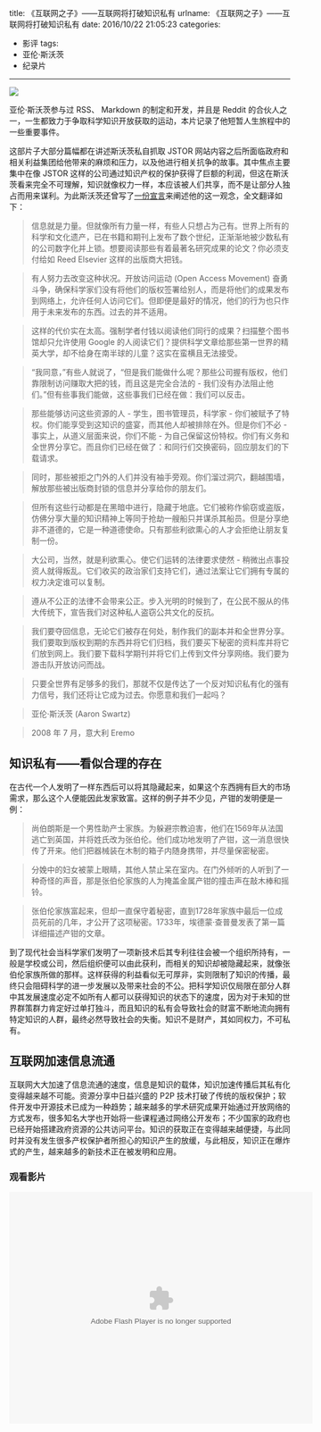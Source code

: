 title: 《互联网之子》——互联网将打破知识私有
urlname: 《互联网之子》——互联网将打破知识私有
date: 2016/10/22 21:05:23
categories:
- 影评
tags:
- 亚伦·斯沃茨
- 纪录片

---
![](https://image.covertness.cn/hulianwangzhizi_p2180123501.jpg)

亚伦·斯沃茨参与过 RSS、 Markdown 的制定和开发，并且是 Reddit 的合伙人之一，一生都致力于争取科学知识开放获取的运动，本片记录了他短暂人生旅程中的一些重要事件。
<!-- more -->

这部片子大部分篇幅都在讲述斯沃茨私自抓取 JSTOR 网站内容之后所面临政府和相关利益集团给他带来的麻烦和压力，以及他进行相关抗争的故事。其中焦点主要集中在像 JSTOR 这样的公司通过知识产权的保护获得了巨额的利润，但这在斯沃茨看来完全不可理解，知识就像权力一样，本应该被人们共享，而不是让部分人独占而用来谋利。为此斯沃茨还曾写了[一份宣言](https://archive.org/stream/GuerillaOpenAccessManifesto/Goamjuly2008_djvu.txt)来阐述他的这一观念，全文翻译如下：
> 信息就是力量。但就像所有力量一样，有些人只想占为己有。世界上所有的科学和文化遗产，已在书籍和期刊上发布了数个世纪，正渐渐地被少数私有的公司数字化并上锁。想要阅读那些有着最著名研究成果的论文？你必须支付给如 Reed Elsevier 这样的出版商大把钱。

> 有人努力去改变这种状况。开放访问运动 (Open Access Movement) 奋勇斗争，确保科学家们没有将他们的版权签署给别人，而是将他们的成果发布到网络上，允许任何人访问它们。但即便是最好的情况，他们的行为也只作用于未来发布的东西。过去的并不适用。

> 这样的代价实在太高。强制学者付钱以阅读他们同行的成果？扫描整个图书馆却只允许使用 Google 的人阅读它们？提供科学文章给那些第一世界的精英大学，却不给身在南半球的儿童？这实在蛮横且无法接受。

> “我同意，”有些人就说了，“但是我们能做什么呢？那些公司握有版权，他们靠限制访问赚取大把的钱，而且这是完全合法的 - 我们没有办法阻止他们。”但有些事我们能做，这些事我们已经在做：我们可以反击。

> 那些能够访问这些资源的人 - 学生，图书管理员，科学家 - 你们被赋予了特权。你们能享受到这知识的盛宴，而其他人却被排除在外。但是你们不必 - 事实上，从道义层面来说，你们不能 - 为自己保留这份特权。你们有义务和全世界分享它。而且你们已经在做了：和同行们交换密码，回应朋友们的下载请求。

> 同时，那些被拒之门外的人们并没有袖手旁观。你们溜过洞穴，翻越围墙，解放那些被出版商封锁的信息并分享给你的朋友们。

> 但所有这些行动都是在黑暗中进行，隐藏于地底。它们被称作偷窃或盗版，仿佛分享大量的知识精神上等同于抢劫一艘船只并谋杀其船员。但是分享绝非不道德的，它是一种道德使命。只有那些利欲熏心的人才会拒绝让朋友复制一份。

> 大公司，当然，就是利欲熏心。使它们运转的法律要求使然 - 稍微出点事投资人就得叛乱。它们收买的政治家们支持它们，通过法案让它们拥有专属的权力决定谁可以复制。

> 遵从不公正的法律不会带来公正。步入光明的时候到了，在公民不服从的伟大传统下，宣告我们对这种私人盗窃公共文化的反抗。

> 我们要夺回信息，无论它们被存在何处，制作我们的副本并和全世界分享。我们要取到版权到期的东西并将它们归档，我们要买下秘密的资料库并将它们放到网上。我们要下载科学期刊并将它们上传到文件分享网络。我们要为游击队开放访问而战。

> 只要全世界有足够多的我们，那就不仅是传达了一个反对知识私有化的强有力信号，我们还将让它成为过去。你愿意和我们一起吗？

> 亚伦·斯沃茨 (Aaron Swartz)

> 2008 年 7 月，意大利 Eremo

## 知识私有——看似合理的存在
在古代一个人发明了一样东西后可以将其隐藏起来，如果这个东西拥有巨大的市场需求，那么这个人便能因此发家致富。这样的例子并不少见，产钳的发明便是一例：
> 尚伯朗斯是一个男性助产士家族。为躲避宗教迫害，他们在1569年从法国逃亡到英国，并将姓氏改为张伯伦。他们成功地发明了产钳，这一消息很快传了开来。他们把器械装在木制的箱子内随身携带，并尽量保密秘密。

> 分娩中的妇女被蒙上眼睛，其他人禁止呆在室内。在门外倾听的人听到了一种奇怪的声音，那是张伯伦家族的人为掩盖金属产钳的撞击声在敲木棒和摇铃。

> 张伯伦家族富起来，但却一直保守着秘密，直到1728年家族中最后一位成员死前的几年，才公开了这项秘密。1733年，埃德蒙·查普曼发表了第一篇详细描述产钳的文章。

到了现代社会当科学家们发明了一项新技术后其专利往往会被一个组织所持有，一般是学校或公司，然后组织便可以由此获利，而相关的知识却被隐藏起来，就像张伯伦家族所做的那样。这样获得的利益看似无可厚非，实则限制了知识的传播，最终只会阻碍科学的进一步发展以及带来社会的不公。把科学知识仅局限在部分人群中其发展速度必定不如所有人都可以获得知识的状态下的速度，因为对于未知的世界群策群力肯定好过单打独斗，而且知识的私有会导致社会的财富不断地流向拥有特定知识的人群，最终必然导致社会的失衡。知识不是财产，其如同权力，不可私有。

## 互联网加速信息流通
互联网大大加速了信息流通的速度，信息是知识的载体，知识加速传播后其私有化变得越来越不可能。资源分享中日益兴盛的 P2P 技术打破了传统的版权保护；软件开发中开源技术已成为一种趋势；越来越多的学术研究成果开始通过开放网络的方式发布，很多知名大学也开始将一些课程通过网络公开发布；不少国家的政府也已经开始搭建政府资源的公共访问平台。知识的获取正在变得越来越便捷，与此同时并没有发生很多产权保护者所担心的知识产生的放缓，与此相反，知识正在爆炸式的产生，越来越多的新技术正在被发明和应用。

### 观看影片
<embed height="415" width="544" quality="high" allowfullscreen="true" type="application/x-shockwave-flash" src="http://static.hdslb.com/miniloader.swf" flashvars="aid=2249600&page=1" pluginspage="http://www.adobe.com/shockwave/download/download.cgi?P1_Prod_Version=ShockwaveFlash"></embed>
